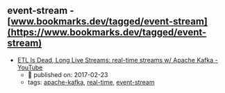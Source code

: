 event-stream - [www.bookmarks.dev/tagged/event-stream](https://www.bookmarks.dev/tagged/event-stream)
---
* [ETL Is Dead, Long Live Streams: real-time streams w/ Apache Kafka - YouTube](https://www.youtube.com/watch?v=I32hmY4diFY)
    * :calendar: published on: 2017-02-23
    * tags: [apache-kafka](../tags/apache-kafka.md), [real-time](../tags/real-time.md), [event-stream](../tags/event-stream.md)
